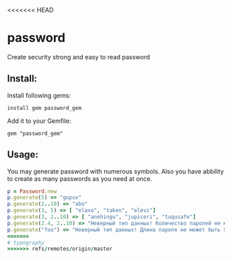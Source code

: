 <<<<<<< HEAD
# password
Create security strong and easy to read password
## Install:
Install following gems:
```
install gem password_gem
```
Add it to your Gemfile:
```
gem "password_gem"
```

## Usage:
 You may generate password with numerous symbols. Also you have abbility to create as many passwords as you need at once.
 ``` ruby
p = Password.new
p.generate(5) => "gupuv"
p.generate(2..10) => "abo"
p.generate(3, 5) => [ "elaxo", "taken", "elevi"]
p.generate(3, 2..10) => [ "anehingu", "jupiceri", "tuqusafe"]
p.generate(2.4, 2..10) => "Неверный тип данных! Количество паролей не может быть Float"
p.generate("foo") => "Неверный тип данных! Длина пароля не может быть String"
=======
# typography
>>>>>>> refs/remotes/origin/master
